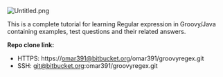    ![Untitled.png](https://bitbucket.org/repo/rAMBE5/images/2390767222-Untitled.png)

This is a complete tutorial for learning Regular expression in Groovy/Java containing examples, test questions and their related answers.

**Repo clone link:**
 
* HTTPS:  https://omar391@bitbucket.org/omar391/groovyregex.git
* SSH: git@bitbucket.org:omar391/groovyregex.git